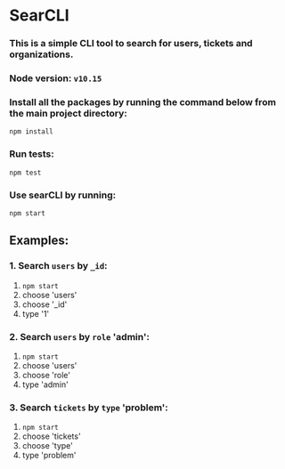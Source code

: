 # SearCLI

### This is a simple CLI tool to search for users, tickets and organizations.

### Node version: `v10.15`

### Install all the packages by running the command below from the main project directory:

`npm install`

### Run tests:

`npm test`

### Use searCLI by running:

`npm start`

## Examples:

### 1. Search `users` by `_id`:
   1.  `npm start`
   2.  choose 'users'
   3.  choose '_id'
   4.  type '1'



### 2. Search `users` by `role` 'admin':
   1.  `npm start`
   2.  choose 'users'
   3.  choose 'role'
   4.  type 'admin'


### 3. Search `tickets` by `type` 'problem':
   1.  `npm start`
   2.  choose 'tickets'
   3.  choose 'type'
   4.  type 'problem'
